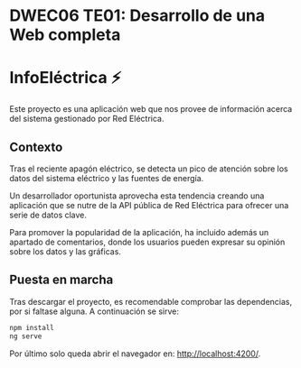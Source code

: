 # DWEC06 TE01: Desarrollo de una Web completa

# InfoEléctrica ⚡

Este proyecto es una aplicación web que nos provee de información acerca del sistema gestionado por Red Eléctrica.

## Contexto

Tras el reciente apagón eléctrico, se detecta un pico de atención sobre los datos del sistema eléctrico y las fuentes de energía.

Un desarrollador oportunista aprovecha esta tendencia creando una aplicación que se nutre de la API pública de Red Eléctrica para ofrecer una serie de datos clave.

Para promover la popularidad de la aplicación, ha incluido además un apartado de comentarios, donde los usuarios pueden expresar su opinión sobre los datos y las gráficas.

## Puesta en marcha

Tras descargar el proyecto, es recomendable comprobar las dependencias, por si faltase alguna. A continuación se sirve:

```bash
npm install
ng serve
```

Por último solo queda abrir el navegador en: [http://localhost:4200/](http://localhost:4200/).